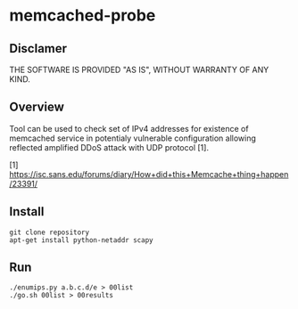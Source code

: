 # memcached-probe

## Disclamer

THE SOFTWARE IS PROVIDED "AS IS", WITHOUT WARRANTY OF ANY KIND.

## Overview

Tool can be used to check set of IPv4 addresses for existence of memcached
service in potentialy vulnerable configuration allowing reflected amplified
DDoS attack with UDP protocol [1].

[1] https://isc.sans.edu/forums/diary/How+did+this+Memcache+thing+happen/23391/

## Install

```
git clone repository
apt-get install python-netaddr scapy
```

## Run

```
./enumips.py a.b.c.d/e > 00list
./go.sh 00list > 00results
```
